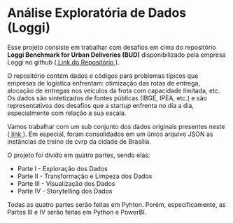 # Análise Exploratória de Dados (Loggi)

Esse projeto consiste em trabalhar com desafios em cima do repositório **Loggi Benchmark for Urban Deliveries (BUD)** disponibilizado pela empresa Loggi no github (<a href="https://github.com/loggi/loggibud"> Link do Repositório </a>).

O repositório contém dados e códigos para problemas típicos que empresas de logística enfrentam: otimização das rotas de entrega, alocação de entregas nos veículos da frota com capacidade limitada, etc. Os dados são sintetizados de fontes públicas (IBGE, IPEA, etc.) e são representativos dos desafios que a startup enfrenta no dia a dia, especialmente com relação a sua escala. 

Vamos trabalhar com um sub conjunto dos dados originais presentes neste (<a href="https://github.com/loggi/loggibud/blob/master/docs/quickstart.md"> link </a>). Em especial, foram consolidados em um único arquivo JSON as instâncias de treino de cvrp da cidade de Brasília.

O projeto foi divido em quatro partes, sendo elas: 

- Parte I - Exploração dos Dados
- Parte II - Transformação e Limpeza dos Dados
- Parte III - Visualização dos Dados
- Parte IV - Storytelling dos Dados

Todas as quatro partes serão feitas em Pyhton. Porém, especificamente, as Partes III e IV serão feitas em Python e PowerBI. 
